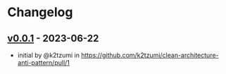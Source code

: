 # Changelog

## [v0.0.1](https://github.com/k2tzumi/clean-architecture-anti-pattern/commits/v0.0.1) - 2023-06-22
- initial by @k2tzumi in https://github.com/k2tzumi/clean-architecture-anti-pattern/pull/1
